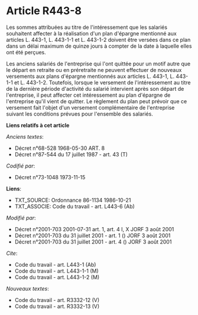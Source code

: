 # Article R443-8

Les sommes attribuées au titre de l'intéressement que les salariés souhaitent affecter à la réalisation d'un plan d'épargne
mentionné aux articles L. 443-1, L. 443-1-1 et L. 443-1-2 doivent être versées dans ce plan dans un délai maximum de quinze
jours à compter de la date à laquelle elles ont été perçues.

Les anciens salariés de l'entreprise qui l'ont quittée pour un motif autre que le départ en retraite ou en préretraite ne
peuvent effectuer de nouveaux versements aux plans d'épargne mentionnés aux articles L. 443-1, L. 443-1-1 et L. 443-1-2.
Toutefois, lorsque le versement de l'intéressement au titre de la dernière période d'activité du salarié intervient après son
départ de l'entreprise, il peut affecter cet intéressement au plan d'épargne de l'entreprise qu'il vient de quitter. Le
règlement du plan peut prévoir que ce versement fait l'objet d'un versement complémentaire de l'entreprise suivant les
conditions prévues pour l'ensemble des salariés.

**Liens relatifs à cet article**

_Anciens textes_:

  - Décret n°68-528 1968-05-30 ART. 8
  - Décret n°87-544 du 17 juillet 1987 - art. 43 (T)

_Codifié par_:

  - Décret n°73-1048 1973-11-15

**Liens**:

  - TXT_SOURCE: Ordonnance 86-1134 1986-10-21
  - TXT_ASSOCIE: Code du travail - art. L443-6 (Ab)

_Modifié par_:

  - Décret n°2001-703 2001-07-31 art. 1, art. 4 I, X JORF 3 août 2001
  - Décret n°2001-703 du 31 juillet 2001 - art. 1 () JORF 3 août 2001
  - Décret n°2001-703 du 31 juillet 2001 - art. 4 () JORF 3 août 2001

_Cite_:

  - Code du travail - art. L443-1 (Ab)
  - Code du travail - art. L443-1-1 (M)
  - Code du travail - art. L443-1-2 (M)

_Nouveaux textes_:

  - Code du travail - art. R3332-12 (V)
  - Code du travail - art. R3332-13 (V)
